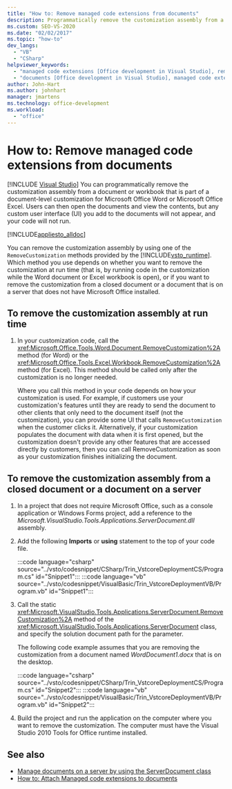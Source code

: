 ```yaml
---
title: "How to: Remove managed code extensions from documents"
description: Programmatically remove the customization assembly from a document or workbook that is part of a document-level customization for Microsoft Word or Excel.
ms.custom: SEO-VS-2020
ms.date: "02/02/2017"
ms.topic: "how-to"
dev_langs:
  - "VB"
  - "CSharp"
helpviewer_keywords:
  - "managed code extensions [Office development in Visual Studio], removing"
  - "documents [Office development in Visual Studio], managed code extensions"
author: John-Hart
ms.author: johnhart
manager: jmartens
ms.technology: office-development
ms.workload:
  - "office"
---
```

# How to: Remove managed code extensions from documents

 [!INCLUDE [Visual Studio](~/includes/applies-to-version/vs-windows-only.md)]
  You can programmatically remove the customization assembly from a document or workbook that is part of a document-level customization for Microsoft Office Word or Microsoft Office Excel. Users can then open the documents and view the contents, but any custom user interface (UI) you add to the documents will not appear, and your code will not run.

 [!INCLUDE[appliesto_alldoc](../vsto/includes/appliesto-alldoc-md.md)]

 You can remove the customization assembly by using one of the `RemoveCustomization` methods provided by the [!INCLUDE[vsto_runtime](../vsto/includes/vsto-runtime-md.md)]. Which method you use depends on whether you want to remove the customization at run time (that is, by running code in the customization while the Word document or Excel workbook is open), or if you want to remove the customization from a closed document or a document that is on a server that does not have Microsoft Office installed.

## To remove the customization assembly at run time

1. In your customization code, call the <xref:Microsoft.Office.Tools.Word.Document.RemoveCustomization%2A> method (for Word) or the <xref:Microsoft.Office.Tools.Excel.Workbook.RemoveCustomization%2A> method (for Excel). This method should be called only after the customization is no longer needed.

     Where you call this method in your code depends on how your customization is used. For example, if customers use your customization's features until they are ready to send the document to other clients that only need to the document itself (not the customization), you can provide some UI that calls `RemoveCustomization` when the customer clicks it. Alternatively, if your customization populates the document with data when it is first opened, but the customization doesn't provide any other features that are accessed directly by customers, then you can call RemoveCustomization as soon as your customization finishes initializing the document.

## To remove the customization assembly from a closed document or a document on a server

1. In a project that does not require Microsoft Office, such as a console application or Windows Forms project, add a reference to the *Microsoft.VisualStudio.Tools.Applications.ServerDocument.dll* assembly.

2. Add the following **Imports** or **using** statement to the top of your code file.

     :::code language="csharp" source="../vsto/codesnippet/CSharp/Trin_VstcoreDeploymentCS/Program.cs" id="Snippet1":::
     :::code language="vb" source="../vsto/codesnippet/VisualBasic/Trin_VstcoreDeploymentVB/Program.vb" id="Snippet1":::

3. Call the static <xref:Microsoft.VisualStudio.Tools.Applications.ServerDocument.RemoveCustomization%2A> method of the <xref:Microsoft.VisualStudio.Tools.Applications.ServerDocument> class, and specify the solution document path for the parameter.

     The following code example assumes that you are removing the customization from a document named *WordDocument1.docx* that is on the desktop.

     :::code language="csharp" source="../vsto/codesnippet/CSharp/Trin_VstcoreDeploymentCS/Program.cs" id="Snippet2":::
     :::code language="vb" source="../vsto/codesnippet/VisualBasic/Trin_VstcoreDeploymentVB/Program.vb" id="Snippet2":::

4. Build the project and run the application on the computer where you want to remove the customization. The computer must have the Visual Studio 2010 Tools for Office runtime installed.

## See also
- [Manage documents on a server by using the ServerDocument class](../vsto/managing-documents-on-a-server-by-using-the-serverdocument-class.md)
- [How to: Attach Managed code extensions to documents](../vsto/how-to-attach-managed-code-extensions-to-documents.md)
